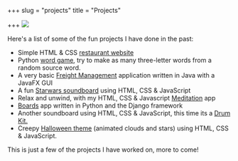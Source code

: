 +++
slug = "projects"
title = "Projects"

+++
![](/uploads/rsz_img_224824.png)

Here's a list of some of the fun projects I have done in the past:

* Simple HTML & CSS [restaurant website](https://html-css-resterauntdemo.netlify.app/)
* Python [word game](http://karlkavo.pythonanywhere.com/), try to make as many three-letter words from a random source word.
* A very basic [Freight Management](https://github.com/karlkavo/Java-Freight-Managment) application written in Java with a JavaFX GUI
* A fun [Starwars soundboard](https://star-wars-soundboard-js.netlify.app/) using HTML, CSS & JavaScript
* Relax and unwind, with my HTML, CSS & Javascript [Meditation](https://js-calm-relax-meditate.netlify.app/) app
* [Boards](http://red5jedi.pythonanywhere.com/) app written in Python and the Django framework
* Another soundboard using HTML, CSS & JavaScript, this time its a [Drum Kit.](https://jsdrumkit00001.netlify.app/)
* Creepy [Halloween theme](https://musing-knuth-ada0cf.netlify.app/) (animated clouds and stars) using HTML, CSS & JavaScript.

This is just a few of the projects I have worked on, more to come!